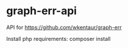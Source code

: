 # graph-err-api

API for https://github.com/wkentaur/graph-err

Install php requirements:
composer install

